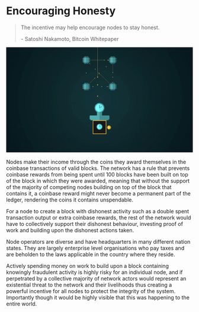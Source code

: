 # Encouraging Honesty

> The incentive may help encourage nodes to stay honest.
>
> \- Satoshi Nakamoto, Bitcoin Whitepaper

![](<../.gitbook/assets/Theory - Incentives - Encouraging Honesty.gif>)

Nodes make their income through the coins they award themselves in the coinbase transactions of valid blocks. The network has a rule that prevents coinbase rewards from being spent until 100 blocks have been built on top of the block in which they were awarded, meaning that without the support of the majority of competing nodes building on top of the block that contains it, a coinbase reward might never become a permanent part of the ledger, rendering the coins it contains unspendable.

For a node to create a block with dishonest activity such as a double spent transaction output or extra coinbase rewards, the rest of the network would have to collectively support their dishonest behaviour, investing proof of work and building upon the dishonest actions taken.

Node operators are diverse and have headquarters in many different nation states. They are largely enterprise level organisations who pay taxes and are beholden to the laws applicable in the country where they reside.

Actively spending money on work to build upon a block containing knowingly fraudulent activity is highly risky for an individual node, and if perpetrated by a collective majority of network actors would represent an existential threat to the network and their livelihoods thus creating a powerful incentive for all nodes to protect the integrity of the system. Importantly though it would be highly visible that this was happening to the entire world.
